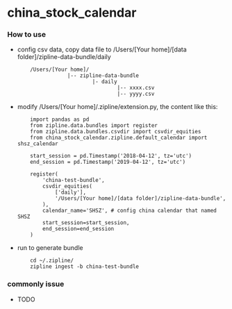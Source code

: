 # china_stock_calendar

### How to use
- config csv data, copy data file to /Users/[Your home]/[data folder]/zipline-data-bundle/daily

    ```
        /Users/[Your home]/
                    |-- zipline-data-bundle
                            |- daily
                                    |-- xxxx.csv
                                    |-- yyyy.csv
    ```

- modify /Users/[Your home]/.zipline/extension.py, the content like this:

    ```
        import pandas as pd
        from zipline.data.bundles import register
        from zipline.data.bundles.csvdir import csvdir_equities
        from china_stock_calendar.zipline.default_calendar import shsz_calendar

        start_session = pd.Timestamp('2018-04-12', tz='utc')
        end_session = pd.Timestamp('2019-04-12', tz='utc')

        register(
            'china-test-bundle',
            csvdir_equities(
                ['daily'],
                '/Users/[Your home]/[data folder]/zipline-data-bundle',
            ),
            calendar_name='SHSZ', # config china calendar that named SHSZ
            start_session=start_session,
            end_session=end_session
        )
    ```

- run to generate bundle

    ```
        cd ~/.zipline/
        zipline ingest -b china-test-bundle
    ```

### commonly issue
- TODO

